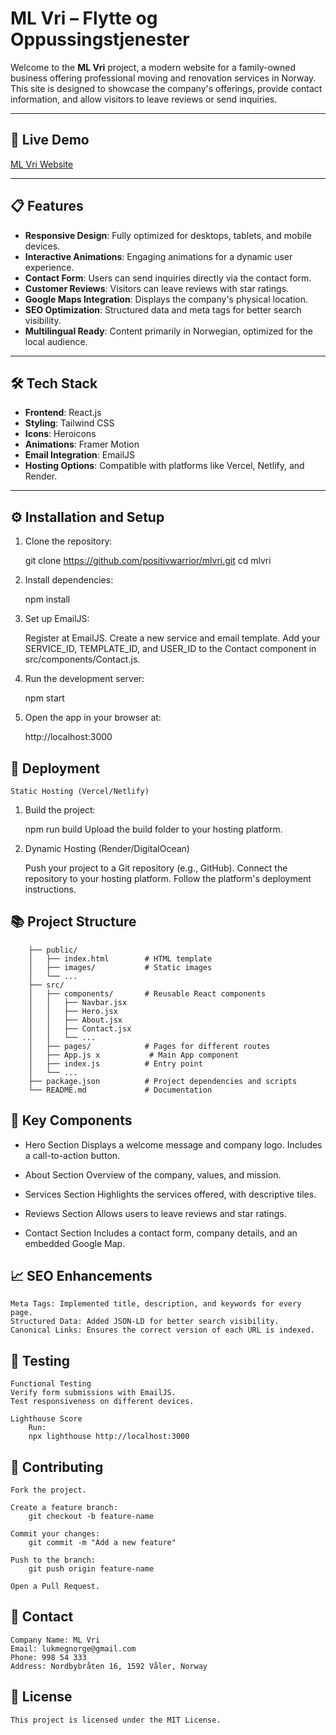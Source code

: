 # ML Vri – Flytte og Oppussingstjenester

Welcome to the **ML Vri** project, a modern website for a family-owned business offering professional moving and renovation services in Norway. This site is designed to showcase the company's offerings, provide contact information, and allow visitors to leave reviews or send inquiries.

---

## 🚀 Live Demo

[ML Vri Website](https://mlvri.vercel.app/)

---

## 📋 Features

-   **Responsive Design**: Fully optimized for desktops, tablets, and mobile devices.
-   **Interactive Animations**: Engaging animations for a dynamic user experience.
-   **Contact Form**: Users can send inquiries directly via the contact form.
-   **Customer Reviews**: Visitors can leave reviews with star ratings.
-   **Google Maps Integration**: Displays the company's physical location.
-   **SEO Optimization**: Structured data and meta tags for better search visibility.
-   **Multilingual Ready**: Content primarily in Norwegian, optimized for the local audience.

---

## 🛠️ Tech Stack

-   **Frontend**: React.js
-   **Styling**: Tailwind CSS
-   **Icons**: Heroicons
-   **Animations**: Framer Motion
-   **Email Integration**: EmailJS
-   **Hosting Options**: Compatible with platforms like Vercel, Netlify, and Render.

---

## ⚙️ Installation and Setup

1. Clone the repository:

    git clone https://github.com/positivwarrior/mlvri.git
    cd mlvri

2. Install dependencies:

    npm install

3. Set up EmailJS:

    Register at EmailJS.
    Create a new service and email template.
    Add your SERVICE_ID, TEMPLATE_ID, and USER_ID to the Contact component in src/components/Contact.js.

4. Run the development server:

    npm start

5. Open the app in your browser at:

    http://localhost:3000

## 🧰 Deployment

    Static Hosting (Vercel/Netlify)

1. Build the project:

    npm run build
    Upload the build folder to your hosting platform.

2. Dynamic Hosting (Render/DigitalOcean)

    Push your project to a Git repository (e.g., GitHub).
    Connect the repository to your hosting platform.
    Follow the platform's deployment instructions.

## 📚 Project Structure

        ├── public/
        │   ├── index.html        # HTML template
        │   ├── images/           # Static images
        │   └── ...
        ├── src/
        │   ├── components/       # Reusable React components
        │   │   ├── Navbar.jsx
        │   │   ├── Hero.jsx
        │   │   ├── About.jsx
        │   │   ├── Contact.jsx
        │   │   └── ...
        │   ├── pages/            # Pages for different routes
        │   ├── App.js x           # Main App component
        │   ├── index.js          # Entry point
        │   └── ...
        ├── package.json          # Project dependencies and scripts
        └── README.md             # Documentation

## 🌟 Key Components

-   Hero Section
    Displays a welcome message and company logo.
    Includes a call-to-action button.

-   About Section
    Overview of the company, values, and mission.

-   Services Section
    Highlights the services offered, with descriptive tiles.

-   Reviews Section
    Allows users to leave reviews and star ratings.

-   Contact Section
    Includes a contact form, company details, and an embedded Google Map.

## 📈 SEO Enhancements

    Meta Tags: Implemented title, description, and keywords for every page.
    Structured Data: Added JSON-LD for better search visibility.
    Canonical Links: Ensures the correct version of each URL is indexed.

## 🧪 Testing

    Functional Testing
    Verify form submissions with EmailJS.
    Test responsiveness on different devices.

    Lighthouse Score
        Run:
        npx lighthouse http://localhost:3000

## 🤝 Contributing

    Fork the project.

    Create a feature branch:
        git checkout -b feature-name

    Commit your changes:
        git commit -m "Add a new feature"

    Push to the branch:
        git push origin feature-name

    Open a Pull Request.

## 📧 Contact

    Company Name: ML Vri
    Email: lukmegnorge@gmail.com
    Phone: 998 54 333
    Address: Nordbybråten 16, 1592 Våler, Norway

## 📜 License

    This project is licensed under the MIT License.
